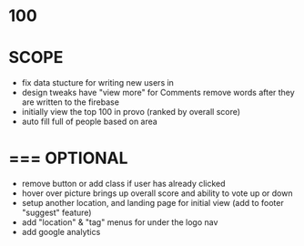 100
===
SCOPE
===
+ fix data stucture for writing new users in
+ design tweaks
    have "view more" for Comments
    remove words after they are written to the firebase
+ initially view the top 100 in provo (ranked by overall score)
+ auto fill full of people based on area


===
OPTIONAL
===

+ remove button or add class if user has already clicked
+ hover over picture brings up overall score and ability to vote up or down
+ setup another location, and landing page for initial view (add to footer "suggest" feature)
+ add "location" & "tag" menus for under the logo nav
+ add google analytics




